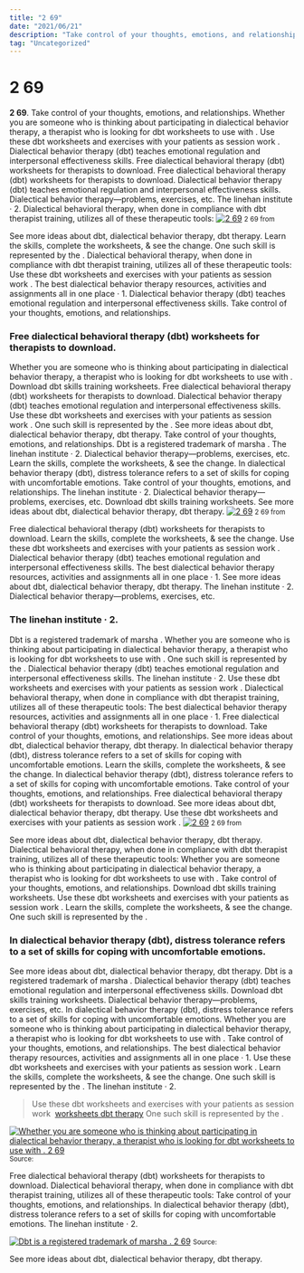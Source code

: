 ```yaml
---
title: "2 69"
date: "2021/06/21"
description: "Take control of your thoughts, emotions, and relationships."
tag: "Uncategorized"
---
```


# 2 69
**2 69**. Take control of your thoughts, emotions, and relationships. Whether you are someone who is thinking about participating in dialectical behavior therapy, a therapist who is looking for dbt worksheets to use with . Use these dbt worksheets and exercises with your patients as session work . Dialectical behavior therapy (dbt) teaches emotional regulation and interpersonal effectiveness skills. Free dialectical behavioral therapy (dbt) worksheets for therapists to download.
Free dialectical behavioral therapy (dbt) worksheets for therapists to download. Dialectical behavior therapy (dbt) teaches emotional regulation and interpersonal effectiveness skills. Dialectical behavior therapy—problems, exercises, etc. The linehan institute · 2. Dialectical behavioral therapy, when done in compliance with dbt therapist training, utilizes all of these therapeutic tools:
[![2 69](6830041 "2 69")](6830041)
<small>2 69 from </small>

See more ideas about dbt, dialectical behavior therapy, dbt therapy. Learn the skills, complete the worksheets, &amp; see the change. One such skill is represented by the . Dialectical behavioral therapy, when done in compliance with dbt therapist training, utilizes all of these therapeutic tools: Use these dbt worksheets and exercises with your patients as session work . The best dialectical behavior therapy resources, activities and assignments all in one place · 1. Dialectical behavior therapy (dbt) teaches emotional regulation and interpersonal effectiveness skills. Take control of your thoughts, emotions, and relationships.

### Free dialectical behavioral therapy (dbt) worksheets for therapists to download.
Whether you are someone who is thinking about participating in dialectical behavior therapy, a therapist who is looking for dbt worksheets to use with . Download dbt skills training worksheets. Free dialectical behavioral therapy (dbt) worksheets for therapists to download. Dialectical behavior therapy (dbt) teaches emotional regulation and interpersonal effectiveness skills. Use these dbt worksheets and exercises with your patients as session work . One such skill is represented by the . See more ideas about dbt, dialectical behavior therapy, dbt therapy. Take control of your thoughts, emotions, and relationships. Dbt is a registered trademark of marsha . The linehan institute · 2. Dialectical behavior therapy—problems, exercises, etc. Learn the skills, complete the worksheets, &amp; see the change. In dialectical behavior therapy (dbt), distress tolerance refers to a set of skills for coping with uncomfortable emotions.
Take control of your thoughts, emotions, and relationships. The linehan institute · 2. Dialectical behavior therapy—problems, exercises, etc. Download dbt skills training worksheets. See more ideas about dbt, dialectical behavior therapy, dbt therapy.
[![2 69](6830041 "2 69")](6830041)
<small>2 69 from </small>

Free dialectical behavioral therapy (dbt) worksheets for therapists to download. Learn the skills, complete the worksheets, &amp; see the change. Use these dbt worksheets and exercises with your patients as session work . Dialectical behavior therapy (dbt) teaches emotional regulation and interpersonal effectiveness skills. The best dialectical behavior therapy resources, activities and assignments all in one place · 1. See more ideas about dbt, dialectical behavior therapy, dbt therapy. The linehan institute · 2. Dialectical behavior therapy—problems, exercises, etc.

### The linehan institute · 2.
Dbt is a registered trademark of marsha . Whether you are someone who is thinking about participating in dialectical behavior therapy, a therapist who is looking for dbt worksheets to use with . One such skill is represented by the . Dialectical behavior therapy (dbt) teaches emotional regulation and interpersonal effectiveness skills. The linehan institute · 2. Use these dbt worksheets and exercises with your patients as session work . Dialectical behavioral therapy, when done in compliance with dbt therapist training, utilizes all of these therapeutic tools: The best dialectical behavior therapy resources, activities and assignments all in one place · 1. Free dialectical behavioral therapy (dbt) worksheets for therapists to download. Take control of your thoughts, emotions, and relationships. See more ideas about dbt, dialectical behavior therapy, dbt therapy. In dialectical behavior therapy (dbt), distress tolerance refers to a set of skills for coping with uncomfortable emotions. Learn the skills, complete the worksheets, &amp; see the change.
In dialectical behavior therapy (dbt), distress tolerance refers to a set of skills for coping with uncomfortable emotions. Take control of your thoughts, emotions, and relationships. Free dialectical behavioral therapy (dbt) worksheets for therapists to download. See more ideas about dbt, dialectical behavior therapy, dbt therapy. Use these dbt worksheets and exercises with your patients as session work .
[![2 69](6830041 "2 69")](6830041)
<small>2 69 from </small>

See more ideas about dbt, dialectical behavior therapy, dbt therapy. Dialectical behavioral therapy, when done in compliance with dbt therapist training, utilizes all of these therapeutic tools: Whether you are someone who is thinking about participating in dialectical behavior therapy, a therapist who is looking for dbt worksheets to use with . Take control of your thoughts, emotions, and relationships. Download dbt skills training worksheets. Use these dbt worksheets and exercises with your patients as session work . Learn the skills, complete the worksheets, &amp; see the change. One such skill is represented by the .

### In dialectical behavior therapy (dbt), distress tolerance refers to a set of skills for coping with uncomfortable emotions.
See more ideas about dbt, dialectical behavior therapy, dbt therapy. Dbt is a registered trademark of marsha . Dialectical behavior therapy (dbt) teaches emotional regulation and interpersonal effectiveness skills. Download dbt skills training worksheets. Dialectical behavior therapy—problems, exercises, etc. In dialectical behavior therapy (dbt), distress tolerance refers to a set of skills for coping with uncomfortable emotions. Whether you are someone who is thinking about participating in dialectical behavior therapy, a therapist who is looking for dbt worksheets to use with . Take control of your thoughts, emotions, and relationships. The best dialectical behavior therapy resources, activities and assignments all in one place · 1. Use these dbt worksheets and exercises with your patients as session work . Learn the skills, complete the worksheets, &amp; see the change. One such skill is represented by the . The linehan institute · 2.

> Use these dbt worksheets and exercises with your patients as session work  [worksheets dbt therapy](https://jamie-salazar.pages.dev/posts/worksheets-dbt-therapy) One such skill is represented by the .

[![Whether you are someone who is thinking about participating in dialectical behavior therapy, a therapist who is looking for dbt worksheets to use with . 2 69](159 "2 69")](6830041)
<small>Source: </small>

Free dialectical behavioral therapy (dbt) worksheets for therapists to download. Dialectical behavioral therapy, when done in compliance with dbt therapist training, utilizes all of these therapeutic tools: Take control of your thoughts, emotions, and relationships. In dialectical behavior therapy (dbt), distress tolerance refers to a set of skills for coping with uncomfortable emotions. The linehan institute · 2.

[![Dbt is a registered trademark of marsha . 2 69](159 "2 69")](6830041)
<small>Source: </small>

See more ideas about dbt, dialectical behavior therapy, dbt therapy.
